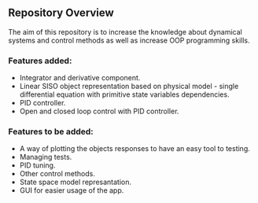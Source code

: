 ## Repository Overview
The aim of this repository is to increase the knowledge about dynamical systems and control methods as well as increase OOP programming skills.

### Features added:
- Integrator and derivative component.
- Linear SISO object representation based on physical model - single differential equation with primitive state variables dependencies.
- PID controller.
- Open and closed loop control with PID controller.

### Features to be added:
- A way of plotting the objects responses to have an easy tool to testing.
- Managing tests.
- PID tuning.
- Other control methods.
- State space model represantation.
- GUI for easier usage of the app.
